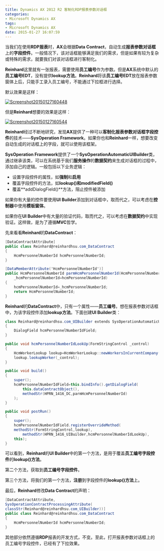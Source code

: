 ```yaml
---
title: Dynamics AX 2012 R2 客制化RDP报表参数对话框
categories:
- Microsoft Dynamics AX
tags:
- Microsoft Dynamics AX
date: 2015-01-27 16:07:59
---
```


当我们在使用**RDP报表**时，**AX**会根据**Data Contract**，自动生成**报表参数对话框**上的**字段控件**。一般情况下，该对话框能够满足我们的需求，但是如果有较为复杂或特殊的需求，就要我们对该对话框进行客制化。

**Reinhard**这里就有一张报表，需要使用**员工编号**作为参数。但是**AX**系统中默认的**员工编号EDT**，没有提供**lookup方法**。**Reinhard**将该**员工编号EDT**放在报表参数窗体上后，只能手工录入员工编号，不能通过下拉框进行选择。

默认效果是这样：

[![Screenshot20150127160448](http://reinhardhsu.com/wp-content/uploads/2015/01/Screenshot20150127160448.jpg)](http://reinhardhsu.com/wp-content/uploads/2015/01/Screenshot20150127160448.jpg)

但是**Reinhard**想要的效果是这样：

[![Screenshot20150127160544](http://reinhardhsu.com/wp-content/uploads/2015/01/Screenshot20150127160544.jpg)](http://reinhardhsu.com/wp-content/uploads/2015/01/Screenshot20150127160544.jpg)

**Reinhard**经过不断地研究，发现**AX**提供了一种可以**客制化报表参数对话框字段控件**的技术——**SysOperation Framework**。如果你也和**Reinhard**一样，想要改变自动生成的对话框上的字段，就可以使用该框架。

**SysOperation Framework**提供了一个**SysOperationAutomaticUIBuilder**类，通过继承该类，可以在系统基于我们**服务操作**的**数据契约**来生成对话框的过程中，添加自己的逻辑。一般包括以下业务逻辑：

*   设置字段控件的属性，如**强制**和**启用**
*   覆盖字段控件的方法，如**lookup()**和**modifiedField()**
*   覆盖**addDialogField()**方法，阻止控件被添加

如果你有大量的控件要使用**UI Builder**添加到对话框中，取而代之，可以考虑在**控制器**中使用**模板窗体**。

如果你在**UI Builder**中有大量的验证代码，取而代之，可以考虑在**数据契约**中实现验证。这样做，是为了遵循**MVC**哲学。

先来看看**Reinhard**的**DataContract**：

```c#
[DataContractAttribute]
public class Reinhard@reinhardhsu.com_DataContract
{
    HcmPersonnelNumberId hcmPersonnelNumberId;
}

[DataMemberAttribute('HcmPersonnelNumberId')]
public HcmPersonnelNumberId parmHcmPersonnelNumberId(HcmPersonnelNumberId 
	_hcmPersonnelNumberId=hcmPersonnelNumberId)
{
    hcmPersonnelNumberId=_hcmPersonnelNumberId;
    return HcmPersonnelNumberId;
}
```

**Reinhard**的**DataContract**中，只有一个属性——**员工编号**。想在报表参数对话框中，为该字段控件添加**lookup方法**。下面创建**UI Builder**类：

```c#
class Reinhard@reinhardhsu.com_UIBuilder extends SysOperationAutomaticUIBuilder
{
    DialogField hcmPersonnelNumberIdField;
}

public void hcmPersonnelNumberIdLookUp(FormStringControl _control)
{
    HcmWorkerLookup lookup=HcmWorkerLookup::newWorkersInCurrentCompany();
    lookup.lookupWorker(_control);
}

public void build()
{
    super();
    hcmPersonnelNumberIdField=this.bindInfo().getDialogField(
    	this.dataContractObject(),
    	methodStr(HPRN_1416_DC,parmHcmPersonnelNumberId)
    );
}

public void postRun()
{
    super();
    hcmPersonnelNumberIdField.registerOverrideMethod(
    methodStr(FormStringControl,lookup),
        methodStr(HPRN_1416_UIBuilder,hcmPersonnelNumberIdLookUp),
    this);
}
```

可以看到，**Reinhard**的**UI Builder**中的第一个方法，是用于覆盖**员工编号字段控件**的**lookup()方法**。

第二个方法，获取到**员工编号字段控件**。

第三个方法，将我们的第一个方法，**注册**到字段控件的**lookup()方法**上。

最后，**Reinhard**修改**Data Contract**的声明：

```c#
[DataContractAttribute,
SysOperationContractProcessingAttribute(
classStr(Reinhard@reinhardhsu.com_UIBuilder))]
public class Reinhard@reinhardhsu.com_DataContract
{
    HcmPersonnelNumberId hcmPersonnelNumberId;
}
```

其他部分依然遵循**RDP**报表的开发方式，不变。至此，打开报表参数对话框上的员工编号字段控件，已经有了下拉效果。

